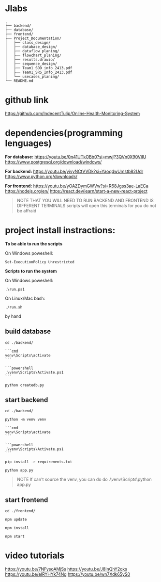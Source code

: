 # Jlabs
```
.
├── backend/
├── database/
├── frontend/
├── Project_Documentation/
│   ├── class_design/
│   ├── database_design/
│   ├── dataflow_planing/
│   ├── flowchart_planing/
│   ├── results.drawio/
│   ├── sequence_design/
│   ├── Team1_SDD_info_2413.pdf
│   ├── Team1_SRS_Info_2413.pdf
│   └── usecases_planing/
└── README.md
```

# github link

https://github.com/IndecentTulip/Online-Health-Monitoring-System

# dependencies(programming lenguages)

**For database:**
https://youtu.be/0n41UTkOBb0?si=mwjP3QVn0X90ViIU
https://www.postgresql.org/download/windows/

**For backend:**
https://youtu.be/yivyNCtVVDk?si=YaoqdwUmstb82Udr
https://www.python.org/downloads/

**For frontend:**
https://youtu.be/yOAZDymGWVw?si=R68Jgss3ae-LaECa
https://nodejs.org/en/
https://react.dev/learn/start-a-new-react-project

> NOTE THAT YOU WILL NEED TO RUN BACKEND AND FRONTEND IS DIFFERENT TERMINALS
scripts will open this terminals for you do not be affraid

# project install instractions: 

**To be able to run the scripts**

On Windows
poweshell:
```
Set-ExecutionPolicy Unrestricted
```

**Scripts to run the system**

On Windows
poweshell:
```
.\run.ps1
```

On Linux/Mac
bash:
```
./run.sh
```

by hand

## build database

    cd ./backend/

    ```cmd
    venv\Scripts\activate
    ```

    ```powershell
    .\venv\Scripts\Activate.ps1
    ```
    
    python createdb.py


## start backend

    cd ./backend/

    python -m venv venv

    ```cmd
    venv\Scripts\activate
    ```

    ```powershell
    .\venv\Scripts\Activate.ps1
    ```

    pip install -r requirements.txt

    python app.py


> NOTE If can't source the venv, you can do do
.\venv\Scripts\python app.py

## start frontend

    cd ./frontend/

    npm update 

    npm install

    npm start

# video tutorials

https://youtu.be/7NFysoAMjSs
https://youtu.be/J8InQhY2qks
https://youtu.be/eIRYHYk74Ng
https://youtu.be/wn7Xdk65yS0
